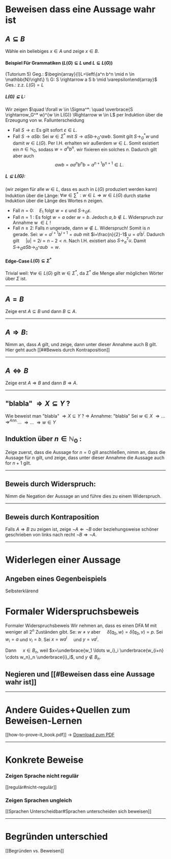 
# Beweisen dass eine Aussage wahr ist
## $A \subseteq B$
Wähle ein beliebiges $x \in A$ und zeige $x \in B$.
#### Beispiel Für Grammatiken ($L(G) \subseteq L$ und $L \subseteq L(G)$) 
(Tutorium 5)
Geg.:   $\begin{array}{l}L=\left\{a^n b^n \mid n \in \mathbb{N}\right\} \\ G: S \rightarrow a S b \mid \varepsilon\end{array}$
Ges.: z.z.   $L(G)=L$

##### $L(G) \subseteq L:$
Wir zeigen $\quad \forall w \in \Sigma^*: \quad \overbrace{S \rightarrow_G^* w}^{w \in L(G)} \Rightarrow w \in L$
per Induktion über die Erzeugung von w.
Fallunterscheidung
- Fall $S \rightarrow \varepsilon:$ Es gilt sofort $\varepsilon \in L$.
- Fall $S \rightarrow a S b:$ Sei $w \in \Sigma^*$ mit $S \rightarrow a S b \rightarrow_{G^*}awb$.
	Somit gilt $S \rightarrow_G^* w$ und damit $w \in L(G)$. Per I.H. erhalten wir außerdem $w \in L$. Somit existiert ein $n \in \mathbb{N}_0$, sodass $w=a^n b^n$. wir fixieren ein solches $n$.
	Dadurch gilt aber auch
	$$\begin{equation*}
	a w b=a a^n b^n b=a^{n+1} b^{n+1} \in L \text {. }
	\end{equation*}$$



##### $L \subseteq L(G):$
(wir zeigen für alle $w \in L$, dass es auch in $L(G)$ produziert werden kann)
Induktion über die Länge:
$\forall w \in \sum^*: w \in L \Rightarrow w \in L(G)$ durch starke Induktion über die Länge des Wortes n zeigen.
- Fall $n=0: \quad E_1$ folgt $w=\varepsilon$ und $S \rightarrow_G \varepsilon$.
- Fall $n=1$ : Es folgt $w=a$ oder $w=b$. 
	Jedoch $a, b \notin L$. 
	Widerspruch zur Annahme w $\in L$ !
- Fall $n \geq 2:$ Falls $n$ ungerade, dann $w \notin L$. Widerspruch! 
	Somit is $n$ gerade.
	Sei: $w=a^{i+1} b^{i+1}=a u b$ mit $i=\frac{n}{2}-1$ $u=a^i b^i$.
	Dadurch gilt $\quad|u|=2 i=n-2<n$.
	Nach I.H. existiert also $S \rightarrow_a^7 u$.
	Damit $S \rightarrow_G aSb \rightarrow_{G^*}aub$  $=w$.

#### Edge-Case $L(G) \subseteq \Sigma^*$
Trivial weil:
$\forall w \in L(G)$ gilt $w \in \Sigma^*$, da $\Sigma^*$ die Menge aller möglichen Wörter über $\Sigma$ ist.

_____

## $A=B$
Zeige erst $A \subseteq B$ und dann $B \subseteq A$.

_____
## $A \Rightarrow B:$
Nimm an, dass $A$ gilt, und zeige, dann unter dieser Annahme auch B gilt.
Hier geht auch [[##Beweis durch Kontraposition]]
_____
## $A \Leftrightarrow B$
Zeige erst $A \Rightarrow B$ and dann $B \Rightarrow A$.


_____
## "blabla" $\Rightarrow X \subseteq Y$ ?
Wie beweist man "blabla" $\Rightarrow X \subseteq Y$ ?
$\Rightarrow$ Annahme: "blabla"
Sei $w \in X$ 
$\Rightarrow \ldots$
$\Rightarrow^{Ann.} \ldots$
$\Rightarrow \ldots$
$\Rightarrow w \in Y$

## Induktion über $n \in \mathbb{N}_0$ :
Zeige zuerst, dass die Aussage for $n=0$ gill anschließen, nimm an, dass die Aussage für n gilt, und zeige, dass unter dieser Annahme die Aussage auch for $n+1$ gilt.


_____
## Beweis durch Widerspruch:
Nimm die Negation der Aussage an und führe dies zu einem Widerspruch.

_____
## Beweis durch Kontraposition
Falls $A \Rightarrow B$ zu zeigen ist, zeige $\neg A \Leftarrow \neg B$ oder beziehungsweise schöner geschrieben von links nach recht $\neg B \Rightarrow \neg A$.

_____
# Widerlegen einer Aussage
## Angeben eines Gegenbeispiels
Selbsterklärend


# Formaler Widerspruchsbeweis
Formaler Widerspruchsbeweis
Wir nehmen an, dass es einen DFA M mit weniger all $2^n$ Zuständen gibt.
Se: $w \neq v$ aber $\quad \hat{\delta}(q_0, w)=\hat{\delta}\left(q_0, v\right)=p$.
Sei $w_i=a$ und $v_i=b$.
Sei $x=w a^i \quad$ und $y=v a^i$.

Dann $\quad x \in B_n$, weil $x=\underbrace{w_1 \ldots w_i}_i \underbrace{w_{i+n} \cdots w_n}_n \underbrace{i}_i$, und $y \notin B_n$.

## Negieren und [[#Beweisen dass eine Aussage wahr ist]]



______
# Andere Guides+Quellen zum Beweisen-Lernen
[[how-to-prove-it_book.pdf]] -> [Download zum PDF](https://users.metu.edu.tr/serge/courses/111-2011/textbook-math111.pdf)


____

# Konkrete Beweise
### Zeigen Sprache nicht regulär
[[regulär#nicht-regulär]]

### Zeigen Sprachen ungleich
[[Sprachen Unterscheidbar#Sprachen unterscheiden sich beweisen]]



________
# Begründen unterschied
[[Begründen vs. Beweisen]]

